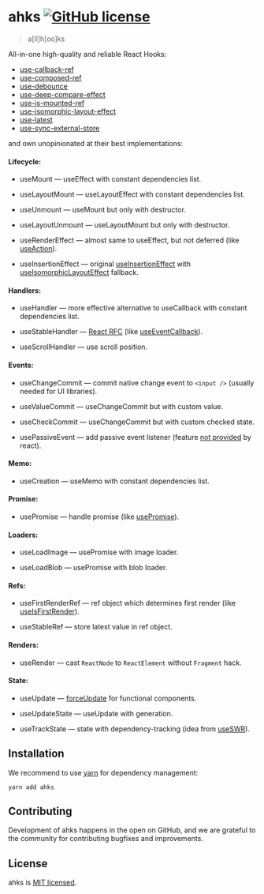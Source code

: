 # ahks [![GitHub license](https://img.shields.io/badge/license-MIT-blue.svg)](https://github.com/eolme/ahks/blob/master/LICENSE)

> a[ll]h[oo]ks

All-in-one high-quality and reliable React Hooks:

- [use-callback-ref](https://npm.im/use-callback-ref)
- [use-composed-ref](https://npm.im/use-composed-ref)
- [use-debounce](https://npm.im/use-debounce)
- [use-deep-compare-effect](https://npm.im/use-deep-compare-effect)
- [use-is-mounted-ref](https://npm.im/use-is-mounted-ref)
- [use-isomorphic-layout-effect](https://npm.im/use-isomorphic-layout-effect)
- [use-latest](https://npm.im/use-latest)
- [use-sync-external-store](https://npm.im/use-sync-external-store)

and own unopinionated at their best implementations:

#### Lifecycle:

- useMount — useEffect with constant dependencies list.

- useLayoutMount — useLayoutEffect with constant dependencies list.

- useUnmount — useMount but only with destructor.

- useLayoutUnmount — useLayoutMount but only with destructor.

- useRenderEffect — almost same to useEffect, but not deferred (like [useAction](https://github.com/awmleer/use-action)).

- useInsertionEffect — original [useInsertionEffect](https://reactjs.org/docs/hooks-reference.html#useinsertioneffect) with [useIsomorphicLayoutEffect](https://npm.im/use-isomorphic-layout-effect) fallback.

#### Handlers:

- useHandler — more effective alternative to useCallback with constant dependencies list.

- useStableHandler — [React RFC](https://github.com/reactjs/rfcs/pull/220) (like [useEventCallback](https://github.com/Volune/use-event-callback)).

- useScrollHandler — use scroll position.

#### Events:

- useChangeCommit — commit native change event to `<input />` (usually needed for UI libraries).

- useValueCommit — useChangeCommit but with custom value.

- useCheckCommit — useChangeCommit but with custom checked state.

- usePassiveEvent — add passive event listener (feature [not provided](https://github.com/facebook/react/issues/6436) by react).

#### Memo:

- useCreation — useMemo with constant dependencies list.

#### Promise:

- usePromise — handle promise (like [usePromise](https://github.com/bsonntag/react-use-promise)).

#### Loaders:

- useLoadImage — usePromise with image loader.

- useLoadBlob — usePromise with blob loader.

#### Refs:

- useFirstRenderRef — ref object which determines first render (like [useIsFirstRender](https://usehooks-ts.com/react-hook/use-is-first-render)).

- useStableRef — store latest value in ref object.

#### Renders:

- useRender — cast `ReactNode` to `ReactElement` without `Fragment` hack.

#### State:

- useUpdate — [forceUpdate](https://reactjs.org/docs/react-component.html#forceupdate) for functional components.

- useUpdateState — useUpdate with generation.

- useTrackState — state with dependency-tracking (idea from [useSWR](https://github.com/vercel/swr/blob/a9909668ac21a01c11c76b8e872e322db807b9df/src/utils/state.ts#L8)).

## Installation

We recommend to use [yarn](https://classic.yarnpkg.com/en/docs/install/) for dependency management:

```shell
yarn add ahks
```

## Contributing

Development of ahks happens in the open on GitHub, and we are grateful to the community for contributing bugfixes and improvements.

## License

ahks is [MIT licensed](./LICENSE).
